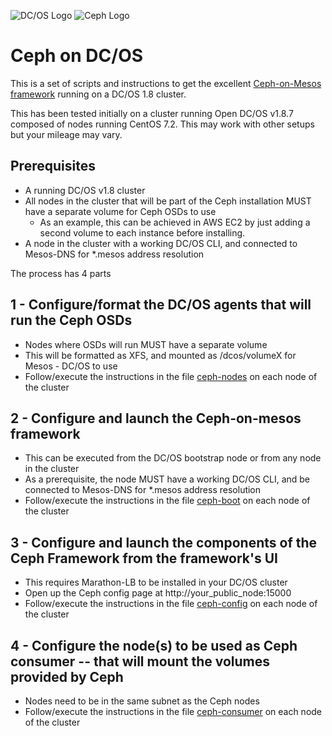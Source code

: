 ![DC/OS Logo](https://acomblogimages.blob.core.windows.net/media/Default/Windows-Live-Writer/dcoslogo.png) ![Ceph Logo](http://www.open-v.net/images/openv/o3/icons/ceph.png)

# Ceph on DC/OS

This is a set of scripts and instructions to get the excellent [Ceph-on-Mesos framework](https://github.com/vivint-smarthome/ceph-on-mesos) running on a DC/OS 1.8 cluster.

This has been tested initially on a cluster running Open DC/OS v1.8.7 composed of nodes running CentOS 7.2. This may work with other setups but your mileage may vary.

## Prerequisites

- A running DC/OS v1.8 cluster
- All nodes in the cluster that will be part of the Ceph installation MUST have a separate volume for Ceph OSDs to use
  * As an example, this can be achieved in AWS EC2 by just adding a second volume to each instance before installing.
- A node in the cluster with a working DC/OS CLI, and connected to Mesos-DNS for \*.mesos address resolution

The process has 4 parts

## 1 - Configure/format the DC/OS agents that will run the Ceph OSDs 

- Nodes where OSDs will run MUST have a separate volume
- This will be formatted as XFS, and mounted as /dcos/volumeX for Mesos - DC/OS to use
- Follow/execute the instructions in the file [ceph-nodes](./1-ceph_nodes.sh) on each node of the cluster

## 2 - Configure and launch the Ceph-on-mesos framework

- This can be executed from the DC/OS bootstrap node or from any node in the cluster
- As a prerequisite, the node MUST have a working DC/OS CLI, and be connected to Mesos-DNS for \*.mesos address resolution
- Follow/execute the instructions in the file [ceph-boot](./2-ceph_boot.sh) on each node of the cluster

## 3 - Configure and launch the components of the Ceph Framework from the framework's UI

- This requires Marathon-LB to be installed in your DC/OS cluster
- Open up the Ceph config page at http://your_public_node:15000
- Follow/execute the instructions in the file [ceph-config](./3-ceph_config.sh) on each node of the cluster

## 4 - Configure the node(s) to be used as Ceph consumer -- that will mount the volumes provided by Ceph

- Nodes need to be in the same subnet as the Ceph nodes
- Follow/execute the instructions in the file [ceph-consumer](./4-ceph_consumer.sh) on each node of the cluster
